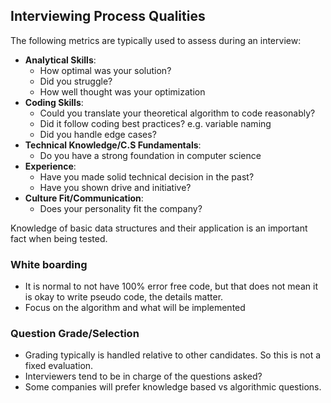 
## Interviewing Process Qualities
The following metrics are typically used to assess during an interview:
- **Analytical Skills**: 
	- How optimal was your solution? 
	- Did you struggle?
	- How well thought was your optimization
- **Coding Skills**: 
	- Could you translate your theoretical algorithm to code reasonably?
	- Did it follow coding best practices? e.g. variable naming
	- Did you handle edge cases?
- **Technical Knowledge/C.S Fundamentals**:
	- Do you have a strong foundation in computer science
- **Experience**:
	- Have you made solid technical decision in the past?
	- Have you shown drive and initiative?
- **Culture Fit/Communication**: 
	- Does your personality fit the company?

Knowledge of basic data structures and their application is an important fact when being tested.

### White boarding
- It is normal to not have 100% error free code, but that does not mean it is okay to write pseudo code, the details matter.
- Focus on the algorithm and what will be implemented

### Question Grade/Selection
- Grading typically is handled relative to other candidates. So this is not a fixed evaluation.
- Interviewers tend to be in charge of the questions asked? 
- Some companies will prefer knowledge based vs algorithmic questions.



